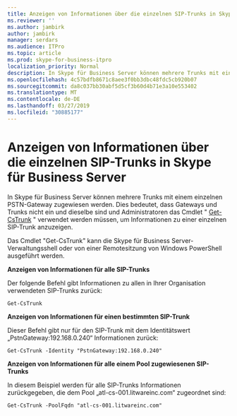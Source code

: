 ```yaml
---
title: Anzeigen von Informationen über die einzelnen SIP-Trunks in Skype für Business Server
ms.reviewer: ''
ms.author: jambirk
author: jambirk
manager: serdars
ms.audience: ITPro
ms.topic: article
ms.prod: skype-for-business-itpro
localization_priority: Normal
description: In Skype für Business Server können mehrere Trunks mit einem einzelnen PSTN-Gateway zugewiesen werden. Dies bedeutet, dass Gateways und Trunks nicht ein und dieselbe sind und Administratoren das Cmdlet "Get-CsTrunk" verwenden müssen, um Informationen zu einer einzelnen SIP-Trunk anzuzeigen.
ms.openlocfilehash: 4c57bdfb8671c8aee3f0bb3dbc48fdc5cb920b07
ms.sourcegitcommit: da8c037bb30abf5d5cf3b60d4b71e3a10e553402
ms.translationtype: MT
ms.contentlocale: de-DE
ms.lasthandoff: 03/27/2019
ms.locfileid: "30885177"
---
```

# <a name="view-information-about-individual-sip-trunks-in-skype-for-business-server"></a>Anzeigen von Informationen über die einzelnen SIP-Trunks in Skype für Business Server

In Skype für Business Server können mehrere Trunks mit einem einzelnen PSTN-Gateway zugewiesen werden. Dies bedeutet, dass Gateways und Trunks nicht ein und dieselbe sind und Administratoren das Cmdlet " [Get-CsTrunk](https://docs.microsoft.com/en-us/powershell/module/skype/Get-CsTrunk) " verwendet werden müssen, um Informationen zu einer einzelnen SIP-Trunk anzuzeigen.

Das Cmdlet "Get-CsTrunk" kann die Skype für Business Server-Verwaltungsshell oder von einer Remotesitzung von Windows PowerShell ausgeführt werden.

**Anzeigen von Informationen für alle SIP-Trunks**

Der folgende Befehl gibt Informationen zu allen in Ihrer Organisation verwendeten SIP-Trunks zurück:

`Get-CsTrunk`

**Anzeigen von Informationen für einen bestimmten SIP-Trunk**

Dieser Befehl gibt nur für den SIP-Trunk mit dem Identitätswert „PstnGateway:192.168.0.240“ Informationen zurück:

`Get-CsTrunk -Identity "PstnGateway:192.168.0.240"`

**Anzeigen von Informationen für alle einem Pool zugewiesenen SIP-Trunks**

In diesem Beispiel werden für alle SIP-Trunks Informationen zurückgegeben, die dem Pool „atl-cs-001.litwareinc.com“ zugeordnet sind:

`Get-CsTrunk -PoolFqdn "atl-cs-001.litwareinc.com"`
